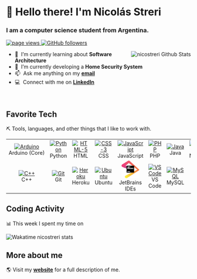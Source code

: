 # :wave: Hello there! I'm Nicolás Streri
### I am a computer science student from Argentina.

<p align="left">
  <a href="https://github.com/nicostreri/nicostreri">
    <img src="https://komarev.com/ghpvc/?username=nicostreri" alt="page views" />
  </a>
  <a href="https://github.com/nicostreri?tab=followers">
    <img alt="GitHub followers" src="https://img.shields.io/github/followers/nicostreri?color=green&logo=github">
  </a>
</p>
<a href="#nicostreri-title">
  <img src="https://github-readme-stats.vercel.app/api?username=nicostreri&count_private=true&show_icons=true" alt="nicostreri Github Stats" align="right"/>
</a>
<p align="left">

<!-- - :office: &nbsp;I'm currently working at **JOB_NAME** -->
- :seedling: &nbsp;I’m currently learning about **Software Architecture**
- :construction: &nbsp;I’m currently developing a **Home Security System**
- :mailbox: &nbsp;Ask me anything on my **[email]**
- :computer: &nbsp;Connect with me on **[LinkedIn]**

</p>

<br>

## Favorite Tech

⛏ Tools, languages, and other things that I like to work with.

<table>
  <tr>
    <td align="center" width="96">
      <a href="#favorite-tech">
        <img src="https://img.icons8.com/color/48/000000/arduino.png" width="48" height="48" alt="Arduino" />
      </a>
      <br>Arduino&nbsp;(Core)
    </td>
    <td align="center" width="96">
      <a href="#favorite-tech">
        <img src="https://img.icons8.com/color/48/000000/python.png" width="48" height="48" alt="Python" />
      </a>
      <br>Python
    </td>
    <td align="center" width="96">
      <a href="#favorite-tech">
        <img src="https://img.icons8.com/color/48/000000/html-5--v1.png" width="48" height="48" alt="HTML-5" />
      </a>
      <br>HTML
    </td>
    <td align="center" width="96">
      <a href="#favorite-tech">
        <img src="https://img.icons8.com/color/48/000000/css3.png" width="48" height="48" alt="CSS-3" />
      </a>
      <br>CSS
    </td>
    <td align="center" width="96">
      <a href="#favorite-tech">
        <img src="https://img.icons8.com/color/48/000000/javascript.png" width="48" height="48" alt="JavaScript" />
      </a>
      <br>JavaScript
    </td>
    <td align="center" width="96">
      <a href="#favorite-tech">
        <img src="https://img.icons8.com/offices/30/000000/php-logo.png" width="48" height="48" alt="PHP" />
      </a>
      <br>PHP
    </td>
    <td align="center" width="96">
      <a href="#favorite-tech" >
        <img src="https://img.icons8.com/color/48/000000/java-coffee-cup-logo.png" width="48" height="48" alt="Java" />
      </a>
      <br>Java
    </td>
    <td align="center" width="96">
      <a href="#favorite-tech">
        <img src="https://img.icons8.com/color/48/000000/nodejs.png" width="48" height="48" alt="NodeJS" />
      </a>
      <br>NodeJS
    </td>
    <td align="center" width="96">
      <a href="#favorite-tech">
        <img src="https://img.icons8.com/color/48/000000/c-programming.png" width="48" height="48" alt="C" />
      </a>
      <br>C
    </td>
  </tr>
  <tr>
    <td align="center" width="96">
      <a href="#favorite-tech" >
        <img src="https://img.icons8.com/color/48/000000/c-plus-plus-logo.png" width="48" height="48" alt="C++" />
      </a>
      <br>C++
    </td>
    <td align="center" width="96"> 
      <a href="#favorite-tech" >
        <img src="https://img.icons8.com/color/48/000000/git.png" width="48" height="48" alt="Git" />
      </a>
      <br>Git
    </td>
    <td align="center" width="96">
      <a href="#favorite-tech" >
        <img src="https://img.icons8.com/color/48/000000/heroku.png" width="48" height="48" alt="Heroku" />
      </a>
      <br>Heroku
    </td>
    <td align="center"  width="96">
      <a href="#favorite-tech">
        <img src="https://img.icons8.com/color/48/000000/ubuntu--v1.png" width="48" height="48" alt="Ubuntu" />
      </a>
      <br>Ubuntu
    </td>
    <td align="center"  width="96">
      <a href="https://www.jetbrains.com/">
        <img src="./img/jetbrains.svg" width="48" height="48" alt="JetBrains" />
      </a>
      <br>JetBrains IDEs
    </td>
    <td align="center" width="96">
      <a href="#favorite-tech">
        <img src="https://img.icons8.com/color/48/000000/visual-studio-code-2019.png" width="48" height="48" alt="VS Code" />
      </a>
      <br>VS Code
    </td>
    <td align="center"  width="96">
      <a href="#favorite-tech">
        <img src="https://www.vectorlogo.zone/logos/mysql/mysql-official.svg" width="48" height="48" alt="MySQL" />
      </a>
      <br>MySQL
    </td>
    <td align="center" width="96">
      <a href="#favorite-tech" >
        <img src="https://img.icons8.com/color/48/000000/npm.png" width="48" height="48" alt="npm" />
      </a>
      <br>npm
    </td>
    <td align="center" width="96">
      <a href="#favorite-tech" >
        <img src="https://img.icons8.com/fluent/48/000000/android-os.png" width="48" height="48" alt="Android" />
      </a>
      <br>Android (Learning)
    </td>
  </tr>
</table>

## Coding Activity

📊 This week I spent my time on

![Wakatime nicostreri stats](https://github-readme-stats.vercel.app/api/wakatime?username=nicostreri&hide_title=true&hide_border=true&langs_count=8)

## More about me
🌎 Visit my **[website]** for a full description of me.

<!-- links -->

[website]: https://nicolas.streri.com
[email]: mailto:nicolas@streri.com "email"
[linkedin]: https://www.linkedin.com/in/nicostreri "Nicolás Streri LinkedIn"
